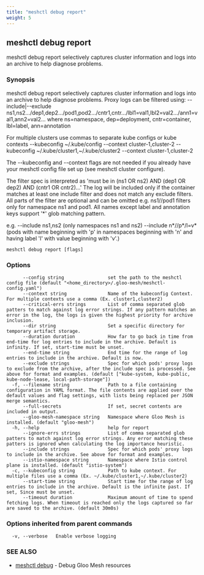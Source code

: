 ```yaml
---
title: "meshctl debug report"
weight: 5
---
```

## meshctl debug report

meshctl debug report selectively captures cluster information and logs into an archive to help diagnose problems.

### Synopsis

meshctl debug report selectively captures cluster information and logs into an archive to help diagnose problems.
Proxy logs can be filtered using:
  --include|--exclude ns1,ns2.../dep1,dep2.../pod1,pod2.../cntr1,cntr.../lbl1=val1,lbl2=val2.../ann1=val1,ann2=val2...
where ns=namespace, dep=deployment, cntr=container, lbl=label, ann=annotation

For multiple clusters use commas to separate kube configs or kube contexts
--kubeconfig ~/.kube/config --context cluster-1,cluster-2
--kubeconfig ~/.kube/cluster1,~/.kube/cluster2 --context cluster-1,cluster-2

The --kubeconfig and --context flags are not needed if you already have your meshctl config file set up (see meshctl cluster configure).

The filter spec is interpreted as 'must be in (ns1 OR ns2) AND (dep1 OR dep2) AND (cntr1 OR cntr2)...'
The log will be included only if the container matches at least one include filter and does not match any exclude filters.
All parts of the filter are optional and can be omitted e.g. ns1//pod1 filters only for namespace ns1 and pod1.
All names except label and annotation keys support '*' glob matching pattern.

e.g.
--include ns1,ns2 (only namespaces ns1 and ns2)
--include n*//p*/l=v* (pods with name beginning with 'p' in namespaces beginning with 'n' and having label 'l' with value beginning with 'v'.)

```
meshctl debug report [flags]
```

### Options

```
      --config string                set the path to the meshctl config file (default "<home_directory>/.gloo-mesh/meshctl-config.yaml")
      --context string               Name of the kubeconfig Context. For multiple contexts use a comma (Ex. cluster1,cluster2)
      --critical-errs strings        List of comma separated glob patters to match against log error strings. If any pattern matches an error in the log, the logs is given the highest priority for archive inclusion.
      --dir string                   Set a specific directory for temporary artifact storage.
      --duration duration            How far to go back in time from end-time for log entries to include in the archive. Default is infinity. If set, start-time must be unset.
      --end-time string              End time for the range of log entries to include in the archive. Default is now.
      --exclude strings              Spec for which pods' proxy logs to exclude from the archive, after the include spec is processed. See above for format and examples. (default ["kube-system, kube-public, kube-node-lease, local-path-storage"])
  -f, --filename string              Path to a file containing configuration in YAML format. The file contents are applied over the default values and flag settings, with lists being replaced per JSON merge semantics.
      --full-secrets                 If set, secret contents are included in output.
      --gloo-mesh-namespace string   Namespace where Gloo Mesh is installed. (default "gloo-mesh")
  -h, --help                         help for report
      --ignore-errs strings          List of comma separated glob patters to match against log error strings. Any error matching these patters is ignored when calculating the log importance heuristic.
      --include strings              Spec for which pods' proxy logs to include in the archive. See above for format and examples.
      --istio-namespace string       Namespace where Istio control plane is installed. (default "istio-system")
  -c, --kubeconfig string            Path to kube context. For multiple files use a comma (Ex. ~/.kube/cluster1,~/.kube/cluster2)
      --start-time string            Start time for the range of log entries to include in the archive. Default is the infinite past. If set, Since must be unset.
      --timeout duration             Maximum amount of time to spend fetching logs. When timeout is reached only the logs captured so far are saved to the archive. (default 30m0s)
```

### Options inherited from parent commands

```
  -v, --verbose   Enable verbose logging
```

### SEE ALSO

* [meshctl debug](../meshctl_debug)	 - Debug Gloo Mesh resources

